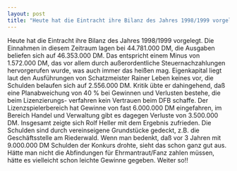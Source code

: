 ```yaml
---
layout: post
title: "Heute hat die Eintracht ihre Bilanz des Jahres 1998/1999 vorgelegt."
---
```


Heute hat die Eintracht ihre Bilanz des Jahres 1998/1999 vorgelegt. Die Einnahmen in diesem Zeitraum lagen bei 44.781.000 DM, die Ausgaben beliefen sich auf 46.353.000 DM. Das entspricht einem Minus von 1.572.000 DM, das vor allem durch außerordentliche Steuernachzahlungen hervorgerufen wurde, was auch immer das heißen mag. Eigenkapital liegt laut den Ausführungen von Schatzmeister Rainer Leben keines vor, die Schulden belaufen sich auf 2.556.000 DM. Kritik übte er dahingehend, daß eine Planabweichung von 40 % bei Gewinnen und Verlusten bestehe, die beim Lizenzierungs- verfahren kein Vertrauen beim DFB schaffe. Der Lizenzspielerbereich hat Gewinne von fast 6.000.000 DM eingefahren, im Bereich Handel und Verwaltung gibt es dagegen Verluste von 3.500.000 DM. Insgesamt zeigte sich Rolf Heller mit dem Ergebnis zufrieden. Die Schulden sind durch vereinseigene Grundstücke gedeckt, z.B. die Geschäftsstelle am Riederwald. Wenn man bedenkt, daß vor 3 Jahren mit 9.000.000 DM Schulden der Konkurs drohte, sieht das schon ganz gut aus. Hätte man nicht die Abfindungen für Ehrmantraut/Fanz zahlen müssen, hätte es vielleicht schon leichte Gewinne gegeben. Weiter so!!
